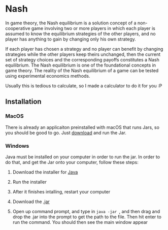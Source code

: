 # Nash
In game theory, the Nash equilibrium is a solution concept of a non-cooperative game involving two or more players in which each player is assumed to know the equilibrium strategies of the other players, and no player has anything to gain by changing only his own strategy.

If each player has chosen a strategy and no player can benefit by changing strategies while the other players keep theirs unchanged, then the current set of strategy choices and the corresponding payoffs constitutes a Nash equilibrium. The Nash equilibrium is one of the foundational concepts in game theory. The reality of the Nash equilibrium of a game can be tested using experimental economics methods.

Usually this is tedious to calculate, so I made a calculator to do it for you :P

## Installation

### MacOS
There is already an applicaiton preinstalled with macOS that runs Jars, so you should be good to go. Just [download](https://github.com/jeffrypig23/Nash/raw/master/Nash.jar) and run the Jar.

### Windows
Java must be installed on your computer in order to run the jar. In order to do that, and get the Jar onto your computer, follow these steps:

1. Download the installer for [Java](http://javadl.oracle.com/webapps/download/AutoDL?BundleId=227549_e758a0de34e24606bca991d704f6dcbf)

2. Run the installer

3. After it finishes intalling, restart your computer

4. Download the [.jar](https://github.com/jeffrypig23/Nash/raw/master/Nash.jar)

5. Open up command prompt, and type in `java -jar `, and then drag and drop the .jar into the prompt to get the path to the file. Then hit enter to run the command. You should then see the main window appear
